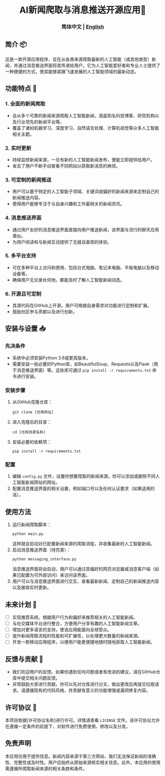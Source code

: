 <div align="center">
<h1 align="center">AI新闻爬取与消息推送开源应用💸</h1>

<h3>简体中文 | <a href="README.md">English</a></h3>

</div>

## 简介 📦
这是一款开源应用程序，旨在从各类来源爬取最新的人工智能（或其他类型）新闻，并通过消息推送界面将其传递给用户。它为人工智能爱好者和专业人士提供了一种便捷的方式，使其能够紧跟飞速发展的人工智能领域的最新动态。

## 功能特点 🎯
### 1. 全面的新闻爬取
- 会从多个可靠的新闻来源爬取人工智能新闻，涵盖知名科技博客、研究机构以及行业领先的新闻平台等。
- 覆盖了诸如机器学习、深度学习、自然语言处理、计算机视觉等众多人工智能相关主题。
### 2. 实时更新
- 持续监控新闻来源，一旦有新的人工智能新闻发布，便能立即提供给用户。
- 省去了用户不断手动查看不同网站以获取新消息的麻烦。
### 3. 可定制的新闻推送
- 用户可以基于特定的人工智能子领域、关键词或偏好的新闻来源来定制自己的新闻推送内容。
- 使得用户能够专注于与自身兴趣和工作最相关的新闻资讯。
### 4. 消息推送界面
- 通过用户友好的消息推送界面直接向用户推送新闻，该界面与流行的聊天应用类似。
- 为用户阅读和与新闻互动提供了无缝且直观的体验。
### 5. 多平台支持
- 可在多种平台上访问和使用，包括台式电脑、笔记本电脑、平板电脑以及移动设备等。
- 确保用户无论身处何地，都能及时了解人工智能新闻动态。
### 6. 开源且可定制
- 其源代码在GitHub上开源，用户可根据自身需求对功能进行定制和扩展。
- 鼓励社区参与贡献以及进行创新。

## 安装与设置 📥
### 先决条件
- 系统中必须安装Python 3.6或更高版本。
- 需要安装一些必要的Python库，如BeautifulSoup、Requests以及Flask（用于消息推送界面）等。这些库可通过 `pip install -r requirements.txt` 命令进行安装。
### 安装步骤
1. 从GitHub克隆仓库：
   ```
   git clone [仓库网址]
   ```
2. 进入克隆后的目录：
   ```
   cd [仓库目录名称]
   ```
3. 安装必要的依赖项：
   ```
   pip install -r requirements.txt
   ```
### 配置
1. 编辑 `config.py` 文件，设置你想要爬取的新闻来源。你可以添加或删除不同人工智能新闻网站的网址。
2. 配置消息推送界面的相关设置，例如端口号以及任何认证要求（如果适用的话）。

## 使用方法
1. 运行新闻爬取脚本：
   ```
   python main.py
   ```
   这样就会启动对已配置新闻来源的爬取流程，并收集最新的人工智能新闻。
2. 启动消息推送界面（待完善）：
   ```
   python messaging_interface.py
   ```
   消息推送界面将会启动，用户可以通过其偏好的网页浏览器或消息客户端（如果已配置为可外部访问）来访问该界面。
3. 用户可以与消息推送界面进行交互，查看最新新闻、定制自己的新闻推送内容以及接收实时更新。

## 未来计划 📅
- [ ] 实现推荐系统，根据用户行为和偏好来推荐相关的人工智能新闻。
- [ ] 与社交媒体平台进行整合，方便用户分享有趣的人工智能新闻文章。
- [ ] 增加对更多语言的支持，使该应用能面向全球受众。
- [ ] 提升新闻爬取流程的性能和可扩展性，以处理更大数量的新闻来源。
- [ ] 开发一款移动应用程序，以便用户能更便捷地随时随地获取人工智能新闻。

## 反馈与贡献 🤔
- 我们欢迎用户的反馈。如果你遇到任何问题或者有改进的建议，请在GitHub仓库中提交相关问题反馈。
- 非常鼓励大家进行贡献。你可以先对仓库进行分叉，做出更改后再提交拉取请求。请遵循现有的代码风格，并贡献有意义的功能增强或漏洞修复内容。

## 许可协议 📝
本项目依据[许可协议名称]进行许可。详情请查看 `LICENSE` 文件。该许可协议允许在遵循一定条件的前提下，对软件进行免费使用、修改以及分发。

## 免责声明
本应用仅用于提供信息。新闻内容来源于第三方网站，我们无法保证新闻的准确性、完整性或及时性。用户应始终从原始来源核实相关信息。此外，本应用的使用需遵循所爬取新闻来源的相关条款和条件。 